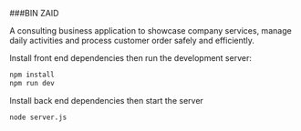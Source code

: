 ###BIN ZAID 

A consulting business application to showcase company services, manage daily activities and process customer order safely and efficiently.

Install front end dependencies then run the development server:

```bash
npm install
npm run dev
```

Install back end dependencies then start the server 

```bash
node server.js
```
